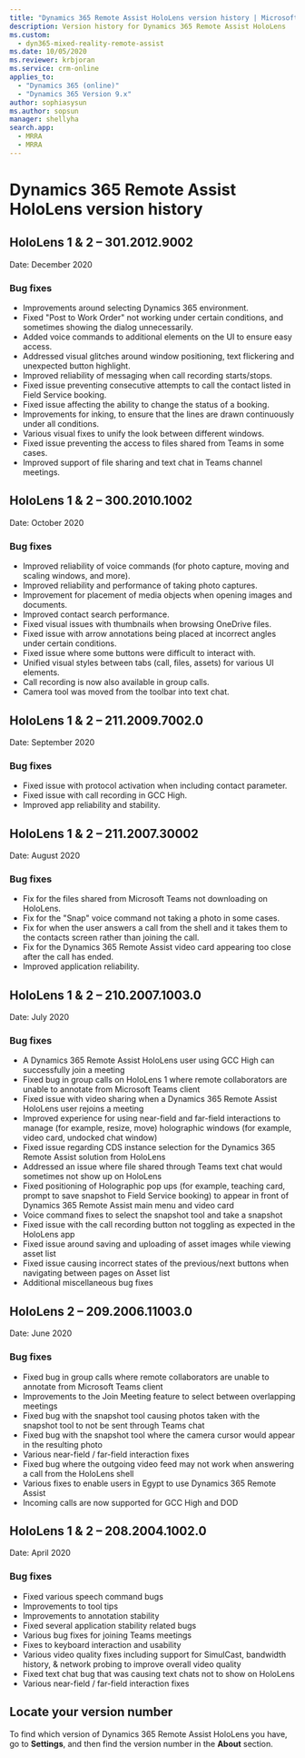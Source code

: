 ```yaml
---
title: "Dynamics 365 Remote Assist HoloLens version history | MicrosoftDocs"
description: Version history for Dynamics 365 Remote Assist HoloLens
ms.custom: 
  - dyn365-mixed-reality-remote-assist
ms.date: 10/05/2020
ms.reviewer: krbjoran
ms.service: crm-online
applies_to: 
  - "Dynamics 365 (online)"
  - "Dynamics 365 Version 9.x"
author: sophiasysun
ms.author: sopsun
manager: shellyha
search.app: 
  - MRRA
  - MRRA
---
```


# Dynamics 365 Remote Assist HoloLens version history

## HoloLens 1 & 2 – 301.2012.9002

Date: December 2020

### Bug fixes

- Improvements around selecting Dynamics 365 environment.
- Fixed "Post to Work Order" not working under certain conditions, and sometimes showing the dialog unnecessarily.
- Added voice commands to additional elements on the UI to ensure easy access.
- Addressed visual glitches around window positioning, text flickering and unexpected button highlight.
- Improved reliability of messaging when call recording starts/stops.
- Fixed issue preventing consecutive attempts to call the contact listed in Field Service booking.
- Fixed issue affecting the ability to change the status of a booking.
- Improvements for inking, to ensure that the lines are drawn continuously under all conditions.
- Various visual fixes to unify the look between different windows.
- Fixed issue preventing the access to files shared from Teams in some cases.
- Improved support of file sharing and text chat in Teams channel meetings.

## HoloLens 1 & 2 – 300.2010.1002

Date: October 2020

### Bug fixes

- Improved reliability of voice commands (for photo capture, moving and scaling windows, and more).
- Improved reliability and performance of taking photo captures.
- Improvement for placement of media objects when opening images and documents.
- Improved contact search performance.
- Fixed visual issues with thumbnails when browsing OneDrive files.
- Fixed issue with arrow annotations being placed at incorrect angles under certain conditions.
- Fixed issue where some buttons were difficult to interact with.
- Unified visual styles between tabs (call, files, assets) for various UI elements.
- Call recording is now also available in group calls.
- Camera tool was moved from the toolbar into text chat.


## HoloLens 1 & 2 – 211.2009.7002.0

Date: September 2020

### Bug fixes

- Fixed issue with protocol activation when including contact parameter.
- Fixed issue with call recording in GCC High.
- Improved app reliability and stability.

## HoloLens 1 & 2 – 211.2007.30002

Date: August 2020

### Bug fixes

- Fix for the files shared from Microsoft Teams not downloading on HoloLens. 
- Fix for the "Snap" voice command not taking a photo in some cases.
- Fix for when the user answers a call from the shell and it takes them to the contacts screen rather than joining the call. 
- Fix for the Dynamics 365 Remote Assist video card appearing too close after the call has ended. 
- Improved application reliability. 

## HoloLens 1 & 2 – 210.2007.1003.0

Date: July 2020

### Bug fixes

-	A Dynamics 365 Remote Assist HoloLens user using GCC High can successfully join a meeting
-	Fixed bug in group calls on HoloLens 1 where remote collaborators are unable to annotate from Microsoft Teams client   
-	Fixed issue with video sharing when a Dynamics 365 Remote Assist HoloLens user rejoins a meeting
-	Improved experience for using near-field and far-field interactions to manage (for example, resize, move) holographic windows (for example, video card, undocked chat window)
-	Fixed issue regarding CDS instance selection for the Dynamics 365 Remote Assist solution from HoloLens
-	Addressed an issue where file shared through Teams text chat would sometimes not show up on HoloLens
-	Fixed positioning of Holographic pop ups (for example, teaching card, prompt to save snapshot to Field Service booking) to appear in front of Dynamics 365 Remote Assist main menu and video card
-	Voice command fixes to select the snapshot tool and take a snapshot
-	Fixed issue with the call recording button not toggling as expected in the HoloLens app
-	Fixed issue around saving and uploading of asset images while viewing asset list
-	Fixed issue causing incorrect states of the previous/next buttons when navigating between pages on Asset list
-	Additional miscellaneous bug fixes 


## HoloLens 2 – 209.2006.11003.0

Date: June 2020

### Bug fixes

- Fixed bug in group calls where remote collaborators are unable to annotate from Microsoft Teams client
- Improvements to the Join Meeting feature to select between overlapping meetings
- Fixed bug with the snapshot tool causing photos taken with the snapshot tool to not be sent through Teams chat
- Fixed bug with the snapshot tool where the camera cursor would appear in the resulting photo
- Various near-field / far-field interaction fixes
- Fixed bug where the outgoing video feed may not work when answering a call from the HoloLens shell
- Various fixes to enable users in Egypt to use Dynamics 365 Remote Assist
- Incoming calls are now supported for GCC High and DOD

## HoloLens 1 & 2 – 208.2004.1002.0

Date: April 2020

### Bug fixes

- Fixed various speech command bugs
- Improvements to tool tips
- Improvements to annotation stability
- Fixed several application stability related bugs
- Various bug fixes for joining Teams meetings
- Fixes to keyboard interaction and usability
- Various video quality fixes including support for SimulCast, bandwidth history, & network probing to improve overall video quality
- Fixed text chat bug that was causing text chats not to show on HoloLens
- Various near-field / far-field interaction fixes

## Locate your version number

To find which version of Dynamics 365 Remote Assist HoloLens you have, go to **Settings**, and then find the version number in the **About** section.
